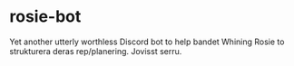 # rosie-bot
Yet another utterly worthless Discord bot to help bandet Whining Rosie to strukturera deras rep/planering. Jovisst serru.
